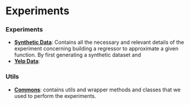# **Experiments**

### Experiments
- **[Synthetic Data]**: Contains all the necessary and relevant details of the experiment concerning building a regressor
to approximate a given function. By first generating a synthetic dataset and 
- **[Yelp Data]**: 

### Utils
- **[Commons]**: contains utils and wrapper methods and classes that we used to perform the experiments.

[Synthetic Data]: synthetic/README.md
[Yelp Data]: yelp/README.md
[Commons]: commons/

